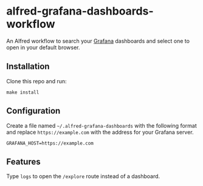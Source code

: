 # alfred-grafana-dashboards-workflow

An Alfred workflow to search your [Grafana](https://grafana.com) dashboards and select one to open in your default browser.

## Installation

Clone this repo and run:

```
make install
```

## Configuration

Create a file named `~/.alfred-grafana-dashboards` with the following format and replace `https://example.com` with the address for your Grafana server.

```
GRAFANA_HOST=https://example.com
```

## Features

Type `logs` to open the `/explore` route instead of a dashboard.
